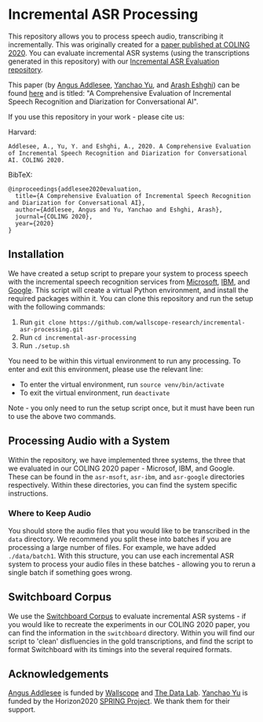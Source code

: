 # Incremental ASR Processing

This repository allows you to process speech audio, transcribing it incrementally. This was originally created for a [paper published at COLING 2020](https://www.aclweb.org/anthology/2020.coling-main.312.pdf). You can evaluate incremental ASR systems (using the transcriptions generated in this repository) with our [Incremental ASR Evaluation repository](https://github.com/wallscope-research/incremental-asr-evaluation).

This paper (by [Angus Addlesee](http://addlesee.co.uk/), [Yanchao Yu](https://www.researchgate.net/profile/Yanchao_Yu), and [Arash Eshghi](https://sites.google.com/site/araesh81/)) can be found [here](https://www.aclweb.org/anthology/2020.coling-main.312.pdf) and is titled: "A Comprehensive Evaluation of Incremental Speech Recognition and Diarization for Conversational AI".

If you use this repository in your work - please cite us:

Harvard:
```
Addlesee, A., Yu, Y. and Eshghi, A., 2020. A Comprehensive Evaluation of Incremental Speech Recognition and Diarization for Conversational AI. COLING 2020.
```

BibTeX:
```
@inproceedings{addlesee2020evaluation,
  title={A Comprehensive Evaluation of Incremental Speech Recognition and Diarization for Conversational AI},
  author={Addlesee, Angus and Yu, Yanchao and Eshghi, Arash},
  journal={COLING 2020},
  year={2020}
}
```

## Installation

We have created a setup script to prepare your system to process speech with the incremental speech recognition services from [Microsoft](https://azure.microsoft.com/en-gb/services/cognitive-services/speech-to-text/), [IBM](https://www.ibm.com/uk-en/cloud/watson-speech-to-text), and [Google](https://cloud.google.com/speech-to-text). This script will create a virtual Python environment, and install the required packages within it. You can clone this repository and run the setup with the following commands:

1. Run `git clone https://github.com/wallscope-research/incremental-asr-processing.git`
2. Run `cd incremental-asr-processing`
3. Run `./setup.sh`

You need to be within this virtual environment to run any processing. To enter and exit this environment, please use the relevant line:

- To enter the virtual environment, run `source venv/bin/activate`
- To exit the virtual environment, run `deactivate`

Note - you only need to run the setup script once, but it must have been run to use the above two commands.

## Processing Audio with a System

Within the repository, we have implemented three systems, the three that we evaluated in our COLING 2020 paper - Microsof, IBM, and Google. These can be found in the `asr-msoft`, `asr-ibm`, and `asr-google` directories respectively. Within these directories, you can find the system specific instructions.

### Where to Keep Audio

You should store the audio files that you would like to be transcribed in the `data` directory. We recommend you split these into batches if you are processing a large number of files. For example, we have added `./data/batch1`. With this structure, you can use each incremental ASR system to process your audio files in these batches - allowing you to rerun a single batch if something goes wrong.

## Switchboard Corpus

We use the [Switchboard Corpus](https://catalog.ldc.upenn.edu/LDC97S62) to evaluate incremental ASR systems - if you would like to recreate the experiments in our COLING 2020 paper, you can find the information in the `switchboard` directory. Within you will find our script to 'clean' disfluencies in the gold transcriptions, and find the script to format Switchboard with its timings into the several required formats.

## Acknowledgements

[Angus Addlesee](http://addlesee.co.uk/) is funded by [Wallscope](https://wallscope.co.uk/) and [The Data Lab](https://www.thedatalab.com/). [Yanchao Yu](https://www.researchgate.net/profile/Yanchao_Yu) is funded by the Horizon2020 [SPRING Project](https://spring-h2020.eu/). We thank them for their support.